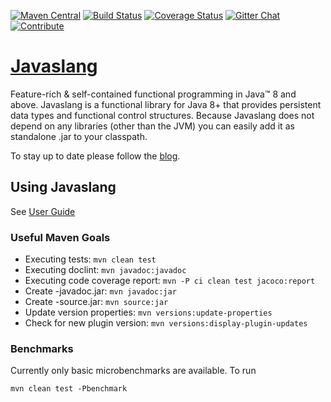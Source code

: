 [![Maven Central](https://maven-badges.herokuapp.com/maven-central/io.javaslang/javaslang/badge.png)](https://maven-badges.herokuapp.com/maven-central/io.javaslang/javaslang)
[![Build Status](https://travis-ci.org/javaslang/javaslang.png)](https://travis-ci.org/javaslang/javaslang)
[![Coverage Status](https://codecov.io/github/javaslang/javaslang/coverage.png?branch=master)](https://codecov.io/github/javaslang/javaslang?branch=master)
[![Gitter Chat](https://badges.gitter.im/Join%20Chat.png)](https://gitter.im/javaslang/javaslang)
[![Contribute](http://beta.codenvy.com/factory/resources/codenvy-contribute.svg)](http://beta.codenvy.com/f?id=rp0k4m6gh6rzifmi)


# [Javaslang](http://javaslang.io/)

Feature-rich & self-contained functional programming in Java&trade; 8 and above.
Javaslang is a functional library for Java 8+ that provides persistent data types and functional control structures. Because Javaslang does not depend on any libraries (other than the JVM) you can easily add it as standalone .jar to your classpath.

To stay up to date please follow the [blog](http://blog.javaslang.io).

## Using Javaslang

See [User Guide](http://docs.javaslang.io)

### Useful Maven Goals

* Executing tests: `mvn clean test`
* Executing doclint: `mvn javadoc:javadoc`
* Executing code coverage report: `mvn -P ci clean test jacoco:report`
* Create -javadoc.jar: `mvn javadoc:jar`
* Create -source.jar: `mvn source:jar`
* Update version properties: `mvn versions:update-properties`
* Check for new plugin version: `mvn versions:display-plugin-updates`

### Benchmarks

Currently only basic microbenchmarks are available. To run

```
mvn clean test -Pbenchmark
```

